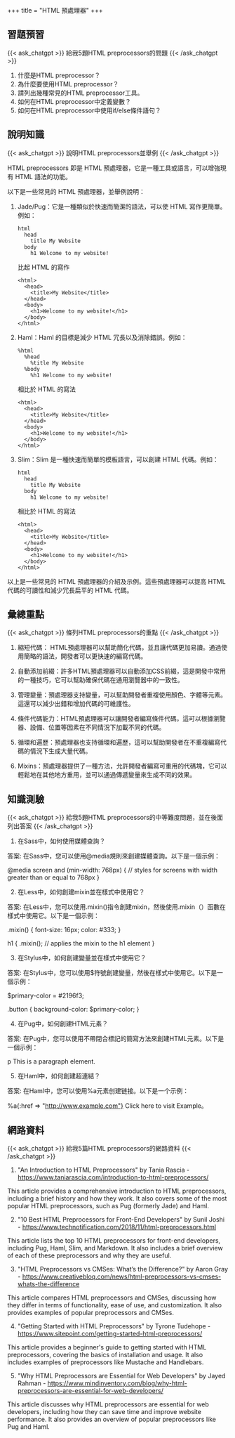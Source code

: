 +++
title = "HTML 預處理器"
+++
## 習題預習
{{< ask_chatgpt >}}
給我5題HTML preprocessors的問題
{{< /ask_chatgpt >}}



1. 什麼是HTML preprocessor？  
2. 為什麼要使用HTML preprocessor？  
3. 請列出幾種常見的HTML preprocessor工具。  
4. 如何在HTML preprocessor中定義變數？  
5. 如何在HTML preprocessor中使用if/else條件語句？   

## 說明知識
{{< ask_chatgpt >}}
說明HTML preprocessors並舉例
{{< /ask_chatgpt >}}



HTML preprocessors 即是 HTML 預處理器，它是一種工具或語言，可以增強現有 HTML 語法的功能。

以下是一些常見的 HTML 預處理器，並舉例說明：

1. Jade/Pug：它是一種類似於快速而簡潔的語法，可以使 HTML 寫作更簡單。例如：

   ```
   html
     head
       title My Website
     body
       h1 Welcome to my website!
   ```
   比起 HTML 的寫作

   ```
   <html>
     <head>
       <title>My Website</title>
     </head>
     <body>
       <h1>Welcome to my website!</h1>
     </body>
   </html>
   ```

2. Haml：Haml 的目標是減少 HTML 冗長以及消除錯誤。例如：

   ```
   %html
     %head
       %title My Website
     %body
       %h1 Welcome to my website!
   ```
   相比於 HTML 的寫法

   ```
   <html>
     <head>
       <title>My Website</title>
     </head>
     <body>
       <h1>Welcome to my website!</h1>
     </body>
   </html>
   ```

3. Slim：Slim 是一種快速而簡單的模板語言，可以創建 HTML 代碼。例如：

   ```
   html
     head
       title My Website
     body
       h1 Welcome to my website!
   ```
   相比於 HTML 的寫法

   ```
   <html>
     <head>
       <title>My Website</title>
     </head>
     <body>
       <h1>Welcome to my website!</h1>
     </body>
   </html>
   ```

以上是一些常見的 HTML 預處理器的介紹及示例。這些預處理器可以提高 HTML 代碼的可讀性和減少冗長扁平的 HTML 代碼。   

## 彙總重點
{{< ask_chatgpt >}}
條列HTML preprocessors的重點
{{< /ask_chatgpt >}}



1. 縮短代碼： HTML預處理器可以幫助簡化代碼，並且讓代碼更加易讀。通過使用簡略的語法，開發者可以更快速的編寫代碼。

2. 自動添加前綴：許多HTML預處理器可以自動添加CSS前綴，這是開發中常用的一種技巧，它可以幫助確保代碼在通用瀏覽器中的一致性。

3. 管理變量：預處理器支持變量，可以幫助開發者重複使用顏色、字體等元素。這還可以減少出錯和增加代碼的可維護性。

4. 條件代碼能力：HTML預處理器可以讓開發者編寫條件代碼，這可以根據瀏覽器、設備、位置等因素在不同情況下加載不同的代碼。

5. 循環和遍歷：預處理器也支持循環和遍歷，這可以幫助開發者在不重複編寫代碼的情況下生成大量代碼。

6. Mixins：預處理器提供了一種方法，允許開發者編寫可重用的代碼塊，它可以輕鬆地在其他地方重用，並可以通過傳遞變量來生成不同的效果。   

## 知識測驗
{{< ask_chatgpt >}}
給我5題HTML preprocessors的中等難度問題，並在後面列出答案
{{< /ask_chatgpt >}}



1. 在Sass中，如何使用媒體查詢？

答案: 在Sass中，您可以使用@media規則來創建媒體查詢。以下是一個示例：

@media screen and (min-width: 768px) {
  // styles for screens with width greater than or equal to 768px
}

2. 在Less中，如何創建mixin並在樣式中使用它？

答案: 在Less中，您可以使用.mixin()指令創建mixin，然後使用.mixin（）函數在樣式中使用它。以下是一個示例：

.mixin() {
  font-size: 16px;
  color: #333;
}

h1 {
  .mixin(); // applies the mixin to the h1 element
}

3. 在Stylus中，如何創建變量並在樣式中使用它？

答案: 在Stylus中，您可以使用$符號創建變量，然後在樣式中使用它。以下是一個示例：

$primary-color = #2196f3;

.button {
  background-color: $primary-color;
}

4. 在Pug中，如何創建HTML元素？

答案: 在Pug中，您可以使用不帶閉合標記的簡寫方法來創建HTML元素。以下是一個示例：

p This is a paragraph element.

5. 在Haml中，如何創建超連結？

答案: 在Haml中，您可以使用%a元素创建链接。以下是一个示例：

%a{:href => "http://www.example.com"} Click here to visit Example。   

## 網路資料
{{< ask_chatgpt >}}
給我5篇HTML preprocessors的網路資料
{{< /ask_chatgpt >}}



1. "An Introduction to HTML Preprocessors" by Tania Rascia - https://www.taniarascia.com/introduction-to-html-preprocessors/

This article provides a comprehensive introduction to HTML preprocessors, including a brief history and how they work. It also covers some of the most popular HTML preprocessors, such as Pug (formerly Jade) and Haml.

2. "10 Best HTML Preprocessors for Front-End Developers" by Sunil Joshi - https://www.technotification.com/2018/11/html-preprocessors.html

This article lists the top 10 HTML preprocessors for front-end developers, including Pug, Haml, Slim, and Markdown. It also includes a brief overview of each of these preprocessors and why they are useful.

3. "HTML Preprocessors vs CMSes: What’s the Difference?" by Aaron Gray - https://www.creativebloq.com/news/html-preprocessors-vs-cmses-whats-the-difference

This article compares HTML preprocessors and CMSes, discussing how they differ in terms of functionality, ease of use, and customization. It also provides examples of popular preprocessors and CMSes.

4. "Getting Started with HTML Preprocessors" by Tyrone Tudehope - https://www.sitepoint.com/getting-started-html-preprocessors/

This article provides a beginner's guide to getting started with HTML preprocessors, covering the basics of installation and usage. It also includes examples of preprocessors like Mustache and Handlebars.

5. "Why HTML Preprocessors are Essential for Web Developers" by Jayed Rahman - https://www.mindinventory.com/blog/why-html-preprocessors-are-essential-for-web-developers/

This article discusses why HTML preprocessors are essential for web developers, including how they can save time and improve website performance. It also provides an overview of popular preprocessors like Pug and Haml.   

